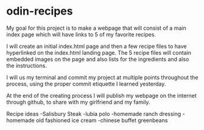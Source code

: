 # odin-recipes

My goal for this project is to make a webpage that will consist of a main index page which will have links to 5 of my favorite recipes.

I will create an initial index.html page and then a few recipe files to have hyperlinked on the index.html landing page. The 5 recipe files will contain embedded images on the page and also lists for the ingredients and also the instructions.

I will us my terminal and commit my project at multiple points throughout the process, using the proper commit etiquette I learned yesterday.

At the end of the creating process I will publish my webpage on the internet through github, to share with my girlfriend and my family.

Recipe ideas
    -Salisbury Steak
    -lubia polo
    -homemade ranch dressing
    -homemade old fashioned ice cream
    -chinese buffet greenbeans